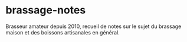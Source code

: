 # brassage-notes
Brasseur amateur depuis 2010, recueil de notes sur le sujet du brassage maison et des boissons artisanales en général.
